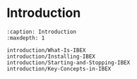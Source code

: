 # Introduction

```{toctree}
:caption: Introduction
:maxdepth: 1

introduction/What-Is-IBEX
introduction/Installing-IBEX
introduction/Starting-and-Stopping-IBEX
introduction/Key-Concepts-in-IBEX
```
